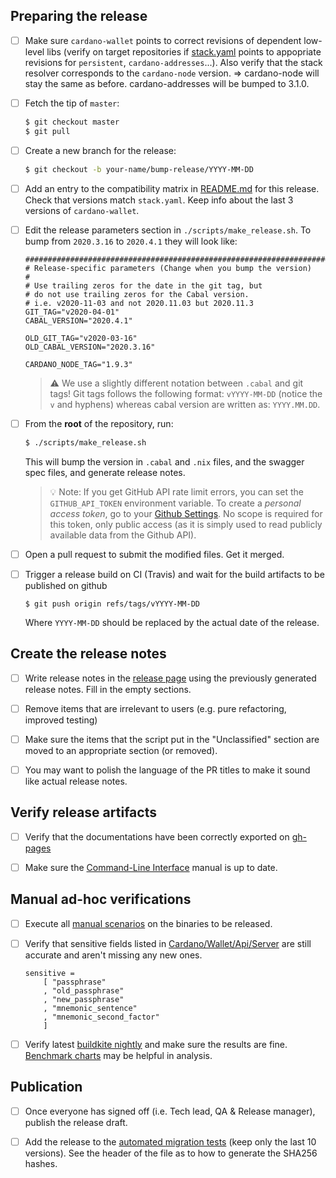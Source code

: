 ## Preparing the release
- [ ] Make sure `cardano-wallet` points to correct revisions of
      dependent low-level libs (verify on target repositories if
      [stack.yaml](https://github.com/input-output-hk/cardano-wallet/blob/master/stack.yaml#L34-L42)
      points to appopriate revisions for `persistent`,
      `cardano-addresses`...). Also verify that the stack resolver
      corresponds to the `cardano-node` version. ⇒ cardano-node will
      stay the same as before. cardano-addresses will be bumped to
      3.1.0.

- [ ] Fetch the tip of `master`:

  ```sh
  $ git checkout master
  $ git pull
  ```

- [ ] Create a new branch for the release:

  ```sh
  $ git checkout -b your-name/bump-release/YYYY-MM-DD
  ```

- [ ] Add an entry to the compatibility matrix in
  [README.md](https://github.com/input-output-hk/cardano-wallet/blob/master/README.md)
  for this release.
  Check that versions match `stack.yaml`.
  Keep info about the last 3 versions of `cardano-wallet`.

- [ ] Edit the release parameters section in
  `./scripts/make_release.sh`. To bump from `2020.3.16` to
  `2020.4.1` they will look like:

  ```
  ################################################################################
  # Release-specific parameters (Change when you bump the version)
  #
  # Use trailing zeros for the date in the git tag, but
  # do not use trailing zeros for the Cabal version.
  # i.e. v2020-11-03 and not 2020.11.03 but 2020.11.3
  GIT_TAG="v2020-04-01"
  CABAL_VERSION="2020.4.1"

  OLD_GIT_TAG="v2020-03-16"
  OLD_CABAL_VERSION="2020.3.16"

  CARDANO_NODE_TAG="1.9.3"
  ```

  > :warning: We use a slightly different notation between
  > `.cabal` and git tags! Git tags follows the following format:
  > `vYYYY-MM-DD` (notice the `v` and hyphens) whereas cabal
  > version are written as: `YYYY.MM.DD`.

- [ ] From the **root** of the repository, run:

  ```bash
  $ ./scripts/make_release.sh
  ```

  This will bump the version in `.cabal` and `.nix` files, and the
  swagger spec files, and generate release notes.

  > :bulb: Note: If you get GitHub API rate limit errors, you can
  > set the `GITHUB_API_TOKEN` environment variable. To create a
  > _personal access token_, go to your
  > [Github Settings](https://github.com/settings/tokens).
  > No scope is required for this token, only public access (as it
  > is simply used to read publicly available data from the Github
  > API).

- [ ] Open a pull request to submit the modified files. Get it merged.

- [ ] Trigger a release build on CI (Travis) and wait for the build
  artifacts to be published on github

  ```
  $ git push origin refs/tags/vYYYY-MM-DD
  ```

  Where `YYYY-MM-DD` should be replaced by the actual date of the release.


## Create the release notes

- [ ] Write release notes in the
  [release page](https://github.com/input-output-hk/cardano-wallet/releases)
  using the previously generated release notes. Fill in the empty
  sections.

- [ ] Remove items that are irrelevant to users (e.g. pure
  refactoring, improved testing)

- [ ] Make sure the items that the script put in the "Unclassified"
  section are moved to an appropriate section (or removed).

- [ ] You may want to polish the language of the PR titles to make it
  sound like actual release notes.


## Verify release artifacts

- [ ] Verify that the documentations have been correctly exported on
  [gh-pages](https://github.com/input-output-hk/cardano-wallet/tree/gh-pages)

- [ ] Make sure the [Command-Line Interface](https://github.com/input-output-hk/cardano-wallet/wiki/Wallet-command-line-interface) manual is up to date.


## Manual ad-hoc verifications

- [ ] Execute all [manual scenarios](https://github.com/input-output-hk/cardano-wallet/tree/master/test/manual) on the binaries to be released.

- [ ] Verify that sensitive fields listed in [Cardano/Wallet/Api/Server](https://github.com/input-output-hk/cardano-wallet/blob/master/lib/core/src/Cardano/Wallet/Api/Server.hs#L409) are still accurate and aren't missing any new ones.
  ```
  sensitive =
      [ "passphrase"
      , "old_passphrase"
      , "new_passphrase"
      , "mnemonic_sentence"
      , "mnemonic_second_factor"
      ]
  ```

- [ ] Verify latest [buildkite nightly](https://buildkite.com/input-output-hk/cardano-wallet-nightly) and make sure the results are fine. [Benchmark charts](http://cardano-wallet-benchmarks.herokuapp.com/) may be helpful in analysis.
  
## Publication

- [ ] Once everyone has signed off (i.e. Tech lead, QA & Release manager), publish the release draft.

- [ ] Add the release to the [automated migration tests](https://github.com/input-output-hk/cardano-wallet/blob/master/nix/migration-tests.nix#L44-L61) (keep only the last 10 versions). See the header of the file as to how to generate the SHA256 hashes.
